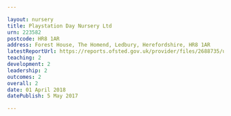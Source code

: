 ```yaml
---

layout: nursery
title: Playstation Day Nursery Ltd
urn: 223582
postcode: HR8 1AR
address: Forest House, The Homend, Ledbury, Herefordshire, HR8 1AR
latestReportUrl: https://reports.ofsted.gov.uk/provider/files/2688735/urn/223582.pdf
teaching: 2
development: 2
leadership: 2
outcomes: 2
overall: 2
date: 01 April 2018 
datePublish: 5 May 2017

---
```

